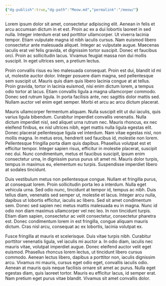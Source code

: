 ```yaml
---
{"dg-publish":true,"dg-path":"Meow.md","permalink":"/meow/"}
---
```




Lorem ipsum dolor sit amet, consectetur adipiscing elit. Aenean in felis et arcu accumsan dictum in et est. Proin ac ex a dui lobortis laoreet in sed nulla. Integer interdum erat sed porttitor ullamcorper. Ut viverra lacinia tempor. Etiam vulputate magna id nibh iaculis cursus. Nam euismod libero consectetur ante malesuada aliquet. Integer ac vulputate augue. Maecenas iaculis erat vel felis gravida, et dignissim tortor suscipit. Donec et faucibus orci. Proin ac sollicitudin lacus. Vivamus feugiat massa non dui mollis suscipit. In eget ultrices sem, a pretium lectus.

Proin convallis risus eu leo malesuada consequat. Proin est dui, blandit id mi ut, molestie auctor dolor. Integer posuere diam magna, sed pellentesque sem suscipit ut. Mauris quis diam quis libero lacinia congue at at tellus. Proin gravida, tortor in lacinia euismod, nisi enim dictum lorem, a tempus odio tortor at lacus. Etiam convallis ligula a magna ullamcorper commodo. Donec sed rutrum ligula. In porta facilisis ante, nec sagittis dolor mattis sed. Nullam auctor vel enim eget semper. Morbi et arcu ac arcu dictum placerat.

Mauris ullamcorper fermentum aliquam. Nulla suscipit elit ut dui iaculis, quis varius ligula bibendum. Curabitur imperdiet convallis venenatis. Nulla dictum imperdiet nisl, sed aliquet urna rutrum nec. Mauris rhoncus, ex nec eleifend finibus, ex nisl ultrices nibh, eget mattis nulla ligula egestas elit. Donec placerat pellentesque ligula vel interdum. Nam vitae egestas nisl, non mollis magna. In metus eros, hendrerit sed faucibus id, molestie non lorem. Pellentesque fringilla porta diam quis dapibus. Phasellus volutpat est et efficitur tempor. Integer sapien risus, efficitur in molestie placerat, suscipit nec dui. Nunc condimentum, metus et faucibus suscipit, ipsum enim consectetur urna, in dignissim purus purus sit amet mi. Mauris dolor turpis, tempus in maximus eu, elementum eu turpis. Suspendisse imperdiet libero at sodales tincidunt.

Duis vestibulum metus non pellentesque congue. Nullam et fringilla purus, at consequat lorem. Proin sollicitudin porta leo a interdum. Nulla eget vehicula urna. Sed odio nunc, tincidunt at tempor id, tempus ac nibh. Duis tellus diam, venenatis sed semper ut, molestie et lacus. Integer arcu nulla, dapibus ut lobortis efficitur, iaculis ac libero. Sed sit amet condimentum sem. Donec sed sapien nec metus mattis malesuada eu in magna. Nunc id odio non diam maximus ullamcorper vel nec leo. In non tincidunt turpis. Etiam diam sapien, consectetur ac velit consectetur, consectetur pharetra est. Donec condimentum lorem in est fringilla, congue aliquam mauris dictum. Cras nisl arcu, consequat ac ex lobortis, lacinia volutpat ex.

Fusce fringilla at mauris et scelerisque. Duis vitae turpis nibh. Curabitur porttitor venenatis ligula, vel iaculis mi auctor a. In odio diam, iaculis nec mauris vitae, volutpat imperdiet augue. Donec eleifend auctor velit eget euismod. Phasellus rhoncus lorem lectus, ut tincidunt libero cursus commodo. Aenean lectus libero, dapibus a porttitor non, iaculis dignissim arcu. Vivamus mi mauris, cursus eget odio eget, convallis iaculis odio. Aenean at mauris quis neque facilisis ornare sit amet ac purus. Nulla eget egestas diam, quis laoreet tortor. Mauris eu efficitur lacus, id semper erat. Nam pretium eget purus vitae blandit. Vivamus sit amet convallis dolor.
